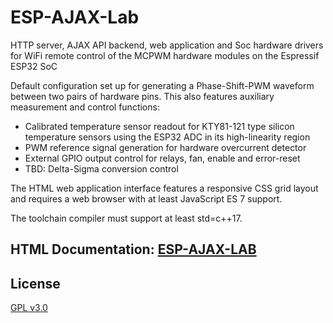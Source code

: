 # ESP-AJAX-Lab
HTTP server, AJAX API backend, web application and Soc hardware drivers
for WiFi remote control of the MCPWM hardware modules on the
Espressif ESP32 SoC

Default configuration set up for generating a Phase-Shift-PWM waveform
between two pairs of hardware pins. This also features auxiliary
measurement and control functions:

* Calibrated temperature sensor readout for KTY81-121 type silicon
  temperature sensors using the ESP32 ADC in its high-linearity region
* PWM reference signal generation for hardware overcurrent detector
* External GPIO output control for relays, fan, enable and error-reset
* TBD: Delta-Sigma conversion control

The HTML web application interface features a responsive CSS grid layout and
requires a web browser with at least JavaScript ES 7 support.

The toolchain compiler must support at least std=c++17.

## HTML Documentation: [ESP-AJAX-LAB](https://ul-gh.github.io/esp_ajax_if/)

## License
[GPL v3.0](./LICENSE)
